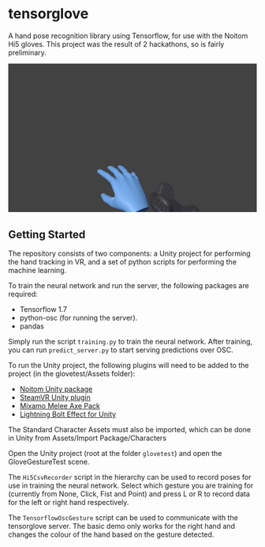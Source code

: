 # tensorglove
A hand pose recognition library using Tensorflow, for use with the Noitom Hi5 gloves. 
This project was the result of 2 hackathons, so is fairly preliminary.

![Alt Text](images/tensorglove_v0.1.gif)

## Getting Started

The repository consists of two components: a Unity project for performing the hand tracking in VR, and a set of python scripts for performing
the machine learning. 

To train the neural network and run the server, the following packages are required:

* Tensorflow 1.7
* python-osc (for running the server). 
* pandas 

Simply run the script `training.py` to train the neural network. After training, you can run `predict_server.py` to start
serving predictions over OSC.

To run the Unity project, the following plugins will need to be added to the project (in the glovetest/Assets folder): 

* [Noitom Unity package](https://hi5vrglove.com/downloads)
* [SteamVR Unity plugin](https://assetstore.unity.com/packages/templates/systems/steamvr-plugin-32647) 
* [Mixamo Melee Axe Pack](https://assetstore.unity.com/packages/3d/animations/melee-axe-pack-35320) 
* [Lightning Bolt Effect for Unity](https://assetstore.unity.com/packages/tools/particles-effects/lightning-bolt-effect-for-unity-59471) 

The Standard Character Assets must also be imported, which can be done in Unity from Assets/Import Package/Characters

Open the Unity project (root at the folder `glovetest`) and open the GloveGestureTest scene. 

The `Hi5CsvRecorder` script in the hierarchy can be used to record poses for use in training the neural network. Select which gesture you 
are training for (currently from None, Click, Fist and Point) and press L or R to record data for the left or right hand respectively. 

The `TensorflowOscGesture` script can be used to communicate with the tensorglove server. The basic demo only works for the right hand and 
changes the colour of the hand based on the gesture detected.  